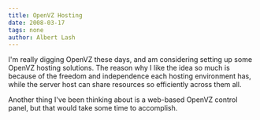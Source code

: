 ```yaml
---
title: OpenVZ Hosting
date: 2008-03-17
tags: none
author: Albert Lash
---
```

I'm really digging OpenVZ these days, and am considering setting up some OpenVZ hosting solutions. The reason why I like the idea so much is because of the freedom and independence each hosting environment has, while the server host can share resources so efficiently across them all.

Another thing I've been thinking about is a web-based OpenVZ control panel, but that would take some time to accomplish.

